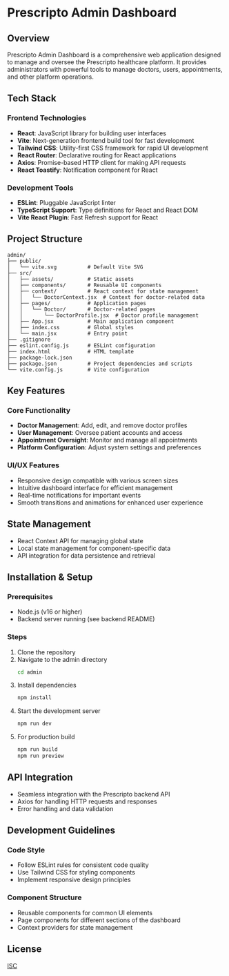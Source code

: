 # Prescripto Admin Dashboard

## Overview
Prescripto Admin Dashboard is a comprehensive web application designed to manage and oversee the Prescripto healthcare platform. It provides administrators with powerful tools to manage doctors, users, appointments, and other platform operations.

## Tech Stack

### Frontend Technologies
- **React**: JavaScript library for building user interfaces
- **Vite**: Next-generation frontend build tool for fast development
- **Tailwind CSS**: Utility-first CSS framework for rapid UI development
- **React Router**: Declarative routing for React applications
- **Axios**: Promise-based HTTP client for making API requests
- **React Toastify**: Notification component for React

### Development Tools
- **ESLint**: Pluggable JavaScript linter
- **TypeScript Support**: Type definitions for React and React DOM
- **Vite React Plugin**: Fast Refresh support for React

## Project Structure

```
admin/
├── public/
│   └── vite.svg          # Default Vite SVG
├── src/
│   ├── assets/           # Static assets
│   ├── components/       # Reusable UI components
│   ├── context/          # React context for state management
│   │   └── DoctorContext.jsx  # Context for doctor-related data
│   ├── pages/            # Application pages
│   │   └── Doctor/       # Doctor-related pages
│   │       └── DoctorProfile.jsx  # Doctor profile management
│   ├── App.jsx           # Main application component
│   ├── index.css         # Global styles
│   └── main.jsx          # Entry point
├── .gitignore
├── eslint.config.js      # ESLint configuration
├── index.html            # HTML template
├── package-lock.json
├── package.json          # Project dependencies and scripts
└── vite.config.js        # Vite configuration
```

## Key Features

### Core Functionality
- **Doctor Management**: Add, edit, and remove doctor profiles
- **User Management**: Oversee patient accounts and access
- **Appointment Oversight**: Monitor and manage all appointments
- **Platform Configuration**: Adjust system settings and preferences

### UI/UX Features
- Responsive design compatible with various screen sizes
- Intuitive dashboard interface for efficient management
- Real-time notifications for important events
- Smooth transitions and animations for enhanced user experience

## State Management
- React Context API for managing global state
- Local state management for component-specific data
- API integration for data persistence and retrieval

## Installation & Setup

### Prerequisites
- Node.js (v16 or higher)
- Backend server running (see backend README)

### Steps

1. Clone the repository
2. Navigate to the admin directory
   ```bash
   cd admin
   ```
3. Install dependencies
   ```bash
   npm install
   ```
4. Start the development server
   ```bash
   npm run dev
   ```
5. For production build
   ```bash
   npm run build
   npm run preview
   ```

## API Integration
- Seamless integration with the Prescripto backend API
- Axios for handling HTTP requests and responses
- Error handling and data validation

## Development Guidelines

### Code Style
- Follow ESLint rules for consistent code quality
- Use Tailwind CSS for styling components
- Implement responsive design principles

### Component Structure
- Reusable components for common UI elements
- Page components for different sections of the dashboard
- Context providers for state management

## License
[ISC](https://opensource.org/licenses/ISC)
